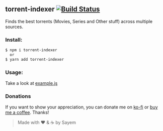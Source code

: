 ## torrent-indexer [![Build Status](https://travis-ci.org/sayem314/torrent-indexer.svg?branch=master)](https://travis-ci.org/sayem314/torrent-indexer)

Finds the best torrents (Movies, Series and Other stuff) across multiple sources.

### Install:

```bash
$ npm i torrent-indexer
  or
$ yarn add torrent-indexer
```

### Usage:

Take a look at [example.js](https://github.com/sayem314/torrent-indexer/blob/master/example.js)

### Donations

If you want to show your appreciation, you can donate me on [ko-fi](https://ko-fi.com/Z8Z5KDA6) or [buy me a coffee](https://www.buymeacoffee.com/sayem). Thanks!

> Made with :heart: & :coffee: by Sayem
